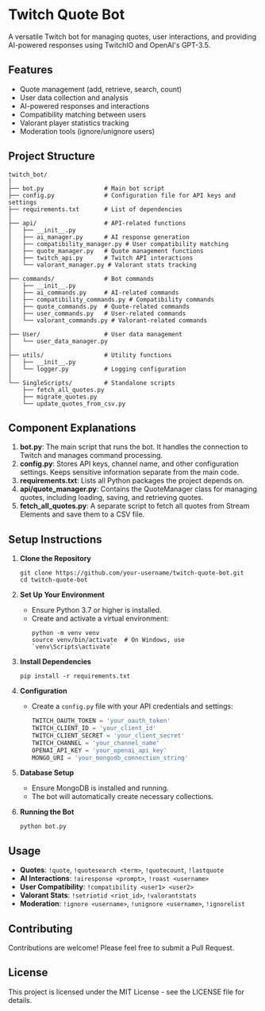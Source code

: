 # Twitch Quote Bot

A versatile Twitch bot for managing quotes, user interactions, and providing AI-powered responses using TwitchIO and OpenAI's GPT-3.5.

## Features

- Quote management (add, retrieve, search, count)
- User data collection and analysis
- AI-powered responses and interactions
- Compatibility matching between users
- Valorant player statistics tracking
- Moderation tools (ignore/unignore users)

## Project Structure

```
twitch_bot/
│
├── bot.py                 # Main bot script
├── config.py              # Configuration file for API keys and settings
├── requirements.txt       # List of dependencies
│
├── api/                   # API-related functions
│   ├── __init__.py
│   ├── ai_manager.py      # AI response generation
│   ├── compatibility_manager.py # User compatibility matching
│   ├── quote_manager.py   # Quote management functions
│   ├── twitch_api.py      # Twitch API interactions
│   └── valorant_manager.py # Valorant stats tracking
│
├── commands/              # Bot commands
│   ├── __init__.py
│   ├── ai_commands.py     # AI-related commands
│   ├── compatibility_commands.py # Compatibility commands
│   ├── quote_commands.py  # Quote-related commands
│   ├── user_commands.py   # User-related commands
│   └── valorant_commands.py # Valorant-related commands
│
├── User/                  # User data management
│   └── user_data_manager.py
│
├── utils/                 # Utility functions
│   ├── __init__.py
│   └── logger.py          # Logging configuration
│
└── SingleScripts/         # Standalone scripts
    ├── fetch_all_quotes.py
    ├── migrate_quotes.py
    └── update_quotes_from_csv.py

```

## Component Explanations

1. **bot.py**: The main script that runs the bot. It handles the connection to Twitch and manages command processing.
2. **config.py**: Stores API keys, channel name, and other configuration settings. Keeps sensitive information separate from the main code.
3. **requirements.txt**: Lists all Python packages the project depends on.
4. **api/quote_manager.py**: Contains the QuoteManager class for managing quotes, including loading, saving, and retrieving quotes.
5. **fetch_all_quotes.py**: A separate script to fetch all quotes from Stream Elements and save them to a CSV file.

## Setup Instructions

1. **Clone the Repository**
   ```
   git clone https://github.com/your-username/twitch-quote-bot.git
   cd twitch-quote-bot
   ```

2. **Set Up Your Environment**
   - Ensure Python 3.7 or higher is installed.
   - Create and activate a virtual environment:
     ```
     python -m venv venv
     source venv/bin/activate  # On Windows, use `venv\Scripts\activate`
     ```

3. **Install Dependencies**
   ```
   pip install -r requirements.txt
   ```

4. **Configuration**
   - Create a `config.py` file with your API credentials and settings:
     ```python
     TWITCH_OAUTH_TOKEN = 'your_oauth_token'
     TWITCH_CLIENT_ID = 'your_client_id'
     TWITCH_CLIENT_SECRET = 'your_client_secret'
     TWITCH_CHANNEL = 'your_channel_name'
     OPENAI_API_KEY = 'your_openai_api_key'
     MONGO_URI = 'your_mongodb_connection_string'
     ```

5. **Database Setup**
   - Ensure MongoDB is installed and running.
   - The bot will automatically create necessary collections.

6. **Running the Bot**
   ```
   python bot.py
   ```

## Usage

- **Quotes**: `!quote`, `!quotesearch <term>`, `!quotecount`, `!lastquote`
- **AI Interactions**: `!airesponse <prompt>`, `!roast <username>`
- **User Compatibility**: `!compatibility <user1> <user2>`
- **Valorant Stats**: `!setriotid <riot_id>`, `!valorantstats`
- **Moderation**: `!ignore <username>`, `!unignore <username>`, `!ignorelist`

## Contributing

Contributions are welcome! Please feel free to submit a Pull Request.

## License

This project is licensed under the MIT License - see the LICENSE file for details.
